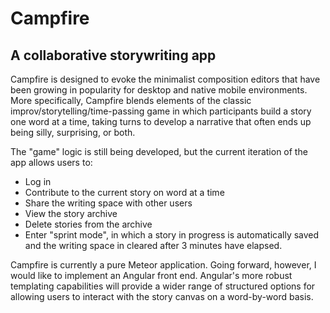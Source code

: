 # Campfire

## A collaborative storywriting app

Campfire is designed to evoke the minimalist composition editors that have been growing in popularity for desktop and native mobile environments. More specifically, Campfire blends elements of the classic improv/storytelling/time-passing game in which participants build a story one word at a time, taking turns to develop a narrative that often ends up being silly, surprising, or both.

The "game" logic is still being developed, but the current iteration of the app allows users to:
- Log in
- Contribute to the current story on word at a time
- Share the writing space with other users
- View the story archive
- Delete stories from the archive
- Enter "sprint mode", in which a story in progress is automatically saved and the writing space in cleared after 3 minutes have elapsed.

Campfire is currently a pure Meteor application. Going forward, however, I would like to implement an Angular front end. Angular's more robust templating capabilities will provide a wider range of structured options for allowing users to interact with the story canvas on a word-by-word basis.
